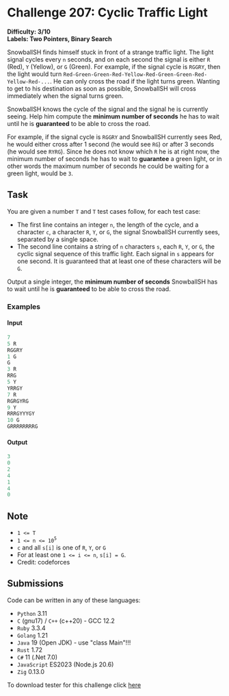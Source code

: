 # Challenge 207: Cyclic Traffic Light

**Difficulty: 3/10  
Labels: Two Pointers, Binary Search**

SnowballSH finds himself stuck in front of a strange traffic light. The light signal cycles every `n` seconds, and on each second the signal is either `R` (Red), `Y` (Yellow), or `G` (Green). For example, if the signal cycle is `RGGRY`, then the light would turn `Red-Green-Green-Red-Yellow-Red-Green-Green-Red-Yellow-Red-...`. He can only cross the road if the light turns green. Wanting to get to his destination as soon as possible, SnowballSH will cross immediately when the signal turns green.

SnowballSH knows the cycle of the signal and the signal he is currently seeing. Help him compute the **minimum number of seconds** he has to wait until he is **guaranteed** to be able to cross the road.

For example, if the signal cycle is `RGGRY` and SnowballSH currently sees Red, he would either cross after 1 second (he would see `RG`) or after 3 seconds (he would see `RYRG`). Since he does not know which `R` he is at right now, the minimum number of seconds he has to wait to **guarantee** a green light, or in other words the maximum number of seconds he could be waiting for a green light, would be `3`.

## Task

You are given a number `T` and `T` test cases follow, for each test case:

- The first line contains an integer `n`, the length of the cycle, and a character `c`, a character `R`, `Y`, or `G`, the signal SnowballSH currently sees, separated by a single space.
- The second line contains a string of `n` characters `s`, each `R`, `Y`, or `G`, the cyclic signal sequence of this traffic light. Each signal in `s` appears for one second. It is guaranteed that at least one of these characters will be `G`.

Output a single integer, the **minimum number of seconds** SnowballSH has to wait until he is **guaranteed** to be able to cross the road.

### Examples

#### Input

```rust
7
5 R
RGGRY
1 G
G
3 R
RRG
5 Y
YRRGY
7 R
RGRGYRG
9 Y
RRRGYYYGY
10 G
GRRRRRRRRG
```

#### Output

```rust
3
0
2
4
1
4
0
```

## Note

- `1 <= T`
- `1 <= n <= 10`<sup>`5`</sup>
- `c` and all `s[i]` is one of `R`, `Y`, or `G`
- For at least one `1 <= i <= n`, `s[i] = G`.
- Credit: codeforces

## Submissions

Code can be written in any of these languages:

- `Python` 3.11
- `C` (gnu17) / `C++` (c++20) - GCC 12.2
- `Ruby` 3.3.4
- `Golang` 1.21
- `Java` 19 (Open JDK) - use "class Main"!!!
- `Rust` 1.72
- `C#` 11 (.Net 7.0)
- `JavaScript` ES2023 (Node.js 20.6)
- `Zig` 0.13.0

To download tester for this challenge click [here](https://downgit.github.io/#/home?url=https://github.com/Pomroka/TWT_Challenges_Tester/tree/main/Challenge_207)
